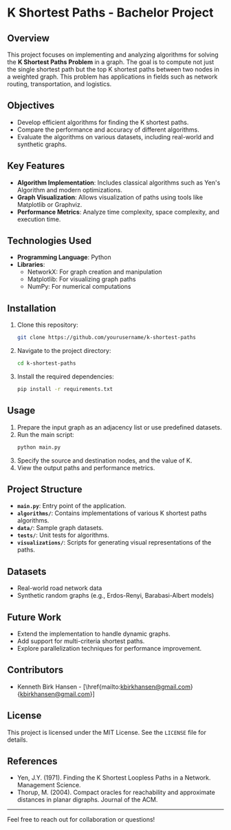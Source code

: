 # K Shortest Paths - Bachelor Project

## Overview
This project focuses on implementing and analyzing algorithms for solving the **K Shortest Paths Problem** in a graph. The goal is to compute not just the single shortest path but the top K shortest paths between two nodes in a weighted graph. This problem has applications in fields such as network routing, transportation, and logistics.

## Objectives
- Develop efficient algorithms for finding the K shortest paths.
- Compare the performance and accuracy of different algorithms.
- Evaluate the algorithms on various datasets, including real-world and synthetic graphs.

## Key Features
- **Algorithm Implementation**: Includes classical algorithms such as Yen's Algorithm and modern optimizations.
- **Graph Visualization**: Allows visualization of paths using tools like Matplotlib or Graphviz.
- **Performance Metrics**: Analyze time complexity, space complexity, and execution time.

## Technologies Used
- **Programming Language**: Python
- **Libraries**: 
  - NetworkX: For graph creation and manipulation
  - Matplotlib: For visualizing graph paths
  - NumPy: For numerical computations

## Installation
1. Clone this repository:
   ```bash
   git clone https://github.com/yourusername/k-shortest-paths
   ```
2. Navigate to the project directory:
   ```bash
   cd k-shortest-paths
   ```
3. Install the required dependencies:
   ```bash
   pip install -r requirements.txt
   ```

## Usage
1. Prepare the input graph as an adjacency list or use predefined datasets.
2. Run the main script:
   ```bash
   python main.py
   ```
3. Specify the source and destination nodes, and the value of K.
4. View the output paths and performance metrics.

## Project Structure
- **`main.py`**: Entry point of the application.
- **`algorithms/`**: Contains implementations of various K shortest paths algorithms.
- **`data/`**: Sample graph datasets.
- **`tests/`**: Unit tests for algorithms.
- **`visualizations/`**: Scripts for generating visual representations of the paths.

## Datasets
- Real-world road network data
- Synthetic random graphs (e.g., Erdos-Renyi, Barabasi-Albert models)

## Future Work
- Extend the implementation to handle dynamic graphs.
- Add support for multi-criteria shortest paths.
- Explore parallelization techniques for performance improvement.

## Contributors
- Kenneth Birk Hansen - \[\href{mailto:kbirkhansen@gmail.com}{kbirkhansen@gmail.com}\]

## License
This project is licensed under the MIT License. See the `LICENSE` file for details.

## References
- Yen, J.Y. (1971). Finding the K Shortest Loopless Paths in a Network. Management Science.
- Thorup, M. (2004). Compact oracles for reachability and approximate distances in planar digraphs. Journal of the ACM.

---

Feel free to reach out for collaboration or questions!
